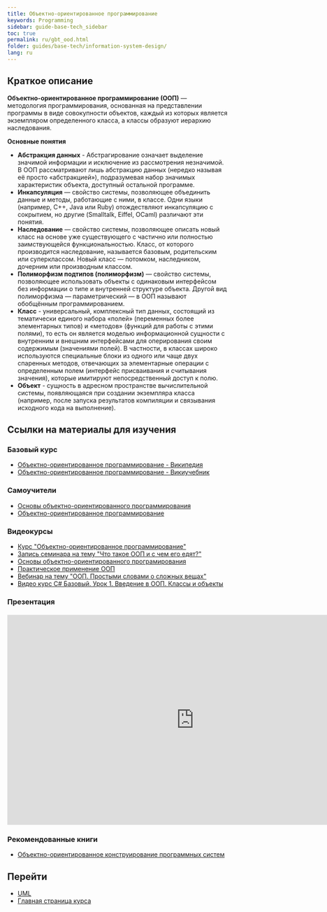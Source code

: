 ```yaml
---
title: Объектно-ориентированное программирование
keywords: Programming
sidebar: guide-base-tech_sidebar
toc: true
permalink: ru/gbt_ood.html
folder: guides/base-tech/information-system-design/
lang: ru
---
```


## Краткое описание

**Объектно-ориентированное программирование (ООП)** — методология программирования, основанная на представлении программы в виде совокупности объектов, каждый из которых является экземпляром определенного класса, а классы образуют иерархию наследования.

**Основные понятия**
* **Абстракция данных** - Абстрагирование означает выделение значимой информации и исключение из рассмотрения незначимой. В ООП рассматривают лишь абстракцию данных (нередко называя её просто «абстракцией»), подразумевая набор значимых характеристик объекта, доступный остальной программе.
* **Инкапсуляция** — свойство системы, позволяющее объединить данные и методы, работающие с ними, в классе. Одни языки (например, С++, Java или Ruby) отождествляют инкапсуляцию с сокрытием, но другие (Smalltalk, Eiffel, OCaml) различают эти понятия.
* **Наследование** — свойство системы, позволяющее описать новый класс на основе уже существующего с частично или полностью заимствующейся функциональностью. Класс, от которого производится наследование, называется базовым, родительским или суперклассом. Новый класс — потомком, наследником, дочерним или производным классом.
* **Полиморфизм подтипов (полиморфизм)** — свойство системы, позволяющее использовать объекты с одинаковым интерфейсом без информации о типе и внутренней структуре объекта. Другой вид полиморфизма — параметрический — в ООП называют обобщённым программированием.
* **Класс** - универсальный, комплексный тип данных, состоящий из тематически единого набора «полей» (переменных более элементарных типов) и «методов» (функций для работы с этими полями), то есть он является моделью информационной сущности с внутренним и внешним интерфейсами для оперирования своим содержимым (значениями полей). В частности, в классах широко используются специальные блоки из одного или чаще двух спаренных методов, отвечающих за элементарные операции с определенным полем (интерфейс присваивания и считывания значения), которые имитируют непосредственный доступ к полю. 
* **Объект** - сущность в адресном пространстве вычислительной системы, появляющаяся при создании экземпляра класса (например, после запуска результатов компиляции и связывания исходного кода на выполнение).

##  Ссылки на материалы для изучения
### Базовый курс

* [Объектно-ориентированное программирование - Википедия](https://ru.wikipedia.org/wiki/%D0%9E%D0%B1%D1%8A%D0%B5%D0%BA%D1%82%D0%BD%D0%BE-%D0%BE%D1%80%D0%B8%D0%B5%D0%BD%D1%82%D0%B8%D1%80%D0%BE%D0%B2%D0%B0%D0%BD%D0%BD%D0%BE%D0%B5_%D0%BF%D1%80%D0%BE%D0%B3%D1%80%D0%B0%D0%BC%D0%BC%D0%B8%D1%80%D0%BE%D0%B2%D0%B0%D0%BD%D0%B8%D0%B5)
* [Объектно-ориентированное программирование - Викиучебник](https://ru.wikibooks.org/wiki/%D0%9E%D0%B1%D1%8A%D0%B5%D0%BA%D1%82%D0%BD%D0%BE-%D0%BE%D1%80%D0%B8%D0%B5%D0%BD%D1%82%D0%B8%D1%80%D0%BE%D0%B2%D0%B0%D0%BD%D0%BD%D0%BE%D0%B5_%D0%BF%D1%80%D0%BE%D0%B3%D1%80%D0%B0%D0%BC%D0%BC%D0%B8%D1%80%D0%BE%D0%B2%D0%B0%D0%BD%D0%B8%D0%B5)

### Самоучители

* [Основы объектно-ориентированного программирования](https://professorweb.ru/my/csharp/charp_theory/level3/3_1.php)
* [Объектно-ориентированное программирование](https://metanit.com/sharp/tutorial/3.1.php)

### Видеокурсы

* [Курс "Объектно-ориентированное программирование"](https://www.youtube.com/playlist?list=PLmRNNqEA7JoPhVQCUisflWWhjdoKucDuf)
* [Запись семинара на тему "Что такое ООП и с чем его едят?"](https://www.youtube.com/watch?v=ydPHlM43kKM)
* [Основы объектно-ориентированного програмирования](https://www.youtube.com/watch?v=QZTn7LQk1eg&list=PL6LDsbZOeyrx462VmH18qS0a9Dw9LwpSu)
* [Практическое применение ООП](https://www.youtube.com/watch?v=BmJH3I3McOs)
* [Вебинар на тему "ООП. Простыми словами о сложных вещах"](https://www.youtube.com/watch?v=atjD9GQcFhs)
* [Видео курс C# Базовый. Урок 1. Введение в ООП. Классы и объекты](https://www.youtube.com/watch?v=x0udrpe_gZE)

### Презентация

<div class="thumb-wrap" style="margin-top: 20px; margin-bottom: 20px">
  <iframe width="854" height="480" id="iframe_container" src="https://prezi.com/embed/q2b_ru9d1clq/?bgcolor=ffffff&amp;lock_to_path=0&amp;autoplay=0&amp;autohide_ctrls=0&amp;landing_data=bHVZZmNaNDBIWnNjdEVENDRhZDFNZGNIUE1UM0xkVmhmSVd4VW5RZEFTOFFyVWYvNmQzYjhTU1A1NjNYZFZOS2UwMD0&amp;landing_sign=X2R8nh1mXAaWDkz5gqp5YDsBlP7G-l4PwabqXSQU8sg" frameborder="0" allowfullscreen="" webkitAllowFullScreen="" mozAllowFullscreen=""></iframe>
</div>

### Рекомендованные книги

* [Объектно-ориентированное конструирование программных систем](http://www.ozon.ru/context/detail/id/2336754/)

## Перейти

* [UML](gbt_uml.html)
* [Главная страница курса](gbt_landing-page.html)
